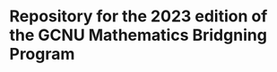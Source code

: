 Repository for the 2023 edition of the GCNU Mathematics Bridgning Program
=========================================================================


